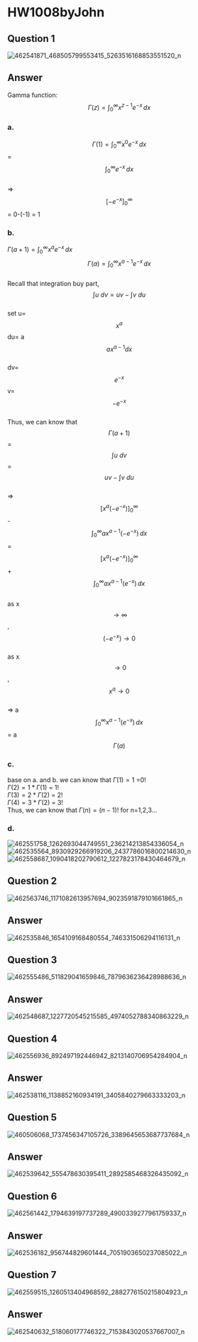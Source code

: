 # HW1008byJohn
## Question 1 
![462541871_468505799553415_5263516168853551520_n](https://github.com/user-attachments/assets/7262b1d2-55ae-42a3-877b-ce11663d5dc8)
## Answer 
Gamma function: $$\Gamma(z) = \int_0^\infty x^{z-1} e^{-x} \, dx$$  
### a.
$$\Gamma(1) = \int_0^\infty x^{0} e^{-x} \, dx$$ = $$\int_0^\infty e^{-x} \, dx$$  
=> $$\left[ -e^{-x} \right]_0^\infty$$ = 0-(-1) = 1  
### b.
$\Gamma(a+1) = \int_0^\infty x^{a} e^{-x} \, dx$  
$$\Gamma(a) = \int_0^\infty x^{a-1} e^{-x} \, dx$$   
Recall that integration buy part, $$\int u \ dv = uv - \int v \ du$$   
set u= $$x^a$$  du= a $$ax^{a-1}dx$$   
dv= $$e^{-x}$$ v= $$-e^{-x}$$  
Thus, we can know that $$\Gamma(a+1)$$ = $$\int u \ dv$$ = $$uv - \int v \ du$$   
=> $$\left[x^a(-e^{-x})\right]_0^\infty$$ - $$\int_0^\infty ax^{a-1} (-e^{-x} )\, dx$$ = $$\left[x^a(-e^{-x})\right]_0^\infty$$ + $$\int_0^\infty ax^{a-1} (e^{-x} )\, dx$$   
as x $$\rightarrow \infty$$ , $$(-e^{-x})\rightarrow 0$$   
as x $$\rightarrow 0$$ , $$x^a\rightarrow 0$$   
=> a $$\int_0^\infty x^{a-1} (e^{-x} )\, dx$$ = a $$\Gamma(a)$$  
### c.
base on a. and b. we can know that
$\Gamma(1)=1$ =0!  
$\Gamma(2)=1*\Gamma(1)$ = 1!  
$\Gamma(3)=2*\Gamma(2)$ = 2!  
$\Gamma(4)=3*\Gamma(2)$ = 3!  
Thus, we can know that $\Gamma(n) = (n-1)!$ for n=1,2,3...  
### d.
![462551758_1262693044749551_236214213854336054_n](https://github.com/user-attachments/assets/fde67d36-b0cc-4fac-8700-6b2c836ef9f9)
![462535564_8930929266919206_2437786016800214630_n](https://github.com/user-attachments/assets/0a4eda73-a74f-4426-8215-b5d6bc0ba58c)
![462558687_1090418202790612_1227823178430464679_n](https://github.com/user-attachments/assets/0ddc9659-0b26-4c41-b870-b7c131f70ecc)

## Question 2
![462563746_1171082613957694_9023591879101661865_n](https://github.com/user-attachments/assets/719ffbe5-83f0-4a13-8f60-b77e2062f65f)
## Answer 
![462535846_1654109168480554_746331506294116131_n](https://github.com/user-attachments/assets/cef574cd-21de-455b-bb5d-005a6ac81e57)
## Question 3
![462555486_511829041659846_7879636236428988636_n](https://github.com/user-attachments/assets/96e727ad-efd1-4e81-8091-cb28e3753d33)
## Answer
![462548687_1227720545215585_4974052788340863229_n](https://github.com/user-attachments/assets/92c36394-ebc5-4f0d-b267-fe9399ca04da)
## Question 4
![462556936_892497192446942_8213140706954284904_n](https://github.com/user-attachments/assets/8c409da4-11bf-4958-8464-48979b9a7b90)
## Answer
 ![462538116_1138852160934191_3405840279663333203_n](https://github.com/user-attachments/assets/581f31c1-0c7a-4613-87e0-d5e505a8d7ad)
## Question 5
![460506068_1737456347105726_3389645653687737684_n](https://github.com/user-attachments/assets/be961e41-a38e-4ee3-b68e-69b4ef2d02ed)
## Answer
![462539642_555478630395411_2892585468326435092_n](https://github.com/user-attachments/assets/71c21f33-210b-4e9d-9cdf-442d4f5b0cad)
## Question 6
![462561442_1794639197737289_4900339277961759337_n](https://github.com/user-attachments/assets/6b2bc37d-0286-409e-a625-fab466ba8297)
## Answer
![462536182_956744829601444_7051903650237085022_n](https://github.com/user-attachments/assets/5a1f472d-6176-418a-a684-07535556eca3)
## Question 7
![462559515_1260513404968592_2882776150215804923_n](https://github.com/user-attachments/assets/2de7f4b1-775b-4eba-842d-848deea43281)
## Answer
![462540632_518060177746322_7153843020537667007_n](https://github.com/user-attachments/assets/deb987c6-dca2-4c8c-805b-131f2df9e616)
